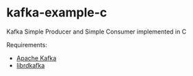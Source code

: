 # kafka-example-c
Kafka Simple Producer and Simple Consumer implemented in C

Requirements:
* [Apache Kafka](https://kafka.apache.org/)
* [librdkafka](https://github.com/edenhill/librdkafka)

